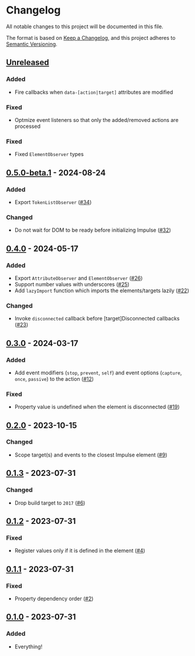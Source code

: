 # Changelog

All notable changes to this project will be documented in this file.

The format is based on [Keep a Changelog](https://keepachangelog.com/en/1.0.0/),
and this project adheres to [Semantic Versioning](https://semver.org/spec/v2.0.0.html).

## [Unreleased]

### Added

- Fire callbacks when `data-[action|target]` attributes are modified

### Fixed

- Optmize event listeners so that only the added/removed actions are processed

### Fixed

- Fixed `ElementObserver` types

## [0.5.0-beta.1] - 2024-08-24

### Added

- Export `TokenListObserver` ([#34](https://github.com/Ambiki/impulse/pull/34))

### Changed

- Do not wait for DOM to be ready before initializing Impulse ([#32](https://github.com/Ambiki/impulse/pull/32))

## [0.4.0] - 2024-05-17

### Added

- Export `AttributeObserver` and `ElementObserver` ([#26](https://github.com/Ambiki/impulse/pull/26))
- Support number values with underscores ([#25](https://github.com/Ambiki/impulse/pull/25))
- Add `lazyImport` function which imports the elements/targets lazily ([#22](https://github.com/Ambiki/impulse/pull/22))

### Changed

- Invoke `disconnected` callback before [target]Disconnected callbacks ([#23](https://github.com/Ambiki/impulse/pull/23))

## [0.3.0] - 2024-03-17

### Added

- Add event modifiers (`stop`, `prevent`, `self`) and event options (`capture`, `once`, `passive`) to the action ([#12](https://github.com/Ambiki/impulse/pull/12))

### Fixed

- Property value is undefined when the element is disconnected ([#19](https://github.com/Ambiki/impulse/pull/19))

## [0.2.0] - 2023-10-15

### Changed

- Scope target(s) and events to the closest Impulse element ([#9](https://github.com/Ambiki/impulse/pull/9))

## [0.1.3] - 2023-07-31

### Changed

- Drop build target to `2017` ([#6](https://github.com/Ambiki/impulse/pull/6))

## [0.1.2] - 2023-07-31

### Fixed

- Register values only if it is defined in the element ([#4](https://github.com/Ambiki/impulse/pull/4))

## [0.1.1] - 2023-07-31

### Fixed

- Property dependency order ([#2](https://github.com/Ambiki/impulse/pull/2))

## [0.1.0] - 2023-07-31

### Added

- Everything!

[unreleased]: https://github.com/Ambiki/impulse/compare/v0.5.0-beta.1...HEAD
[0.5.0-beta.1]: https://github.com/Ambiki/impulse/compare/v0.4.0...v0.5.0-beta.1
[0.4.0]: https://github.com/Ambiki/impulse/compare/v0.3.0...v0.4.0
[0.3.0]: https://github.com/Ambiki/impulse/compare/v0.2.0...v0.3.0
[0.2.0]: https://github.com/Ambiki/impulse/compare/v0.1.3...v0.2.0
[0.1.3]: https://github.com/Ambiki/impulse/compare/v0.1.2...v0.1.3
[0.1.2]: https://github.com/Ambiki/impulse/compare/v0.1.1...v0.1.2
[0.1.1]: https://github.com/Ambiki/impulse/compare/v0.1.0...v0.1.1
[0.1.0]: https://github.com/Ambiki/impulse/releases/tag/v0.1.0
